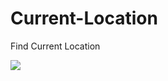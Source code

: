 # Current-Location

Find Current Location

![](https://github.com/zhiyao92/Current-Location/blob/master/Aug-16-2017%2016-34-35.gif)



